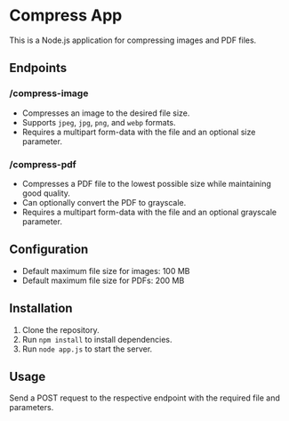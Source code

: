 # Compress App

This is a Node.js application for compressing images and PDF files.

## Endpoints

### /compress-image

- Compresses an image to the desired file size.
- Supports `jpeg`, `jpg`, `png`, and `webp` formats.
- Requires a multipart form-data with the file and an optional size parameter.

### /compress-pdf

- Compresses a PDF file to the lowest possible size while maintaining good quality.
- Can optionally convert the PDF to grayscale.
- Requires a multipart form-data with the file and an optional grayscale parameter.

## Configuration

- Default maximum file size for images: 100 MB
- Default maximum file size for PDFs: 200 MB

## Installation

1. Clone the repository.
2. Run `npm install` to install dependencies.
3. Run `node app.js` to start the server.

## Usage

Send a POST request to the respective endpoint with the required file and parameters.